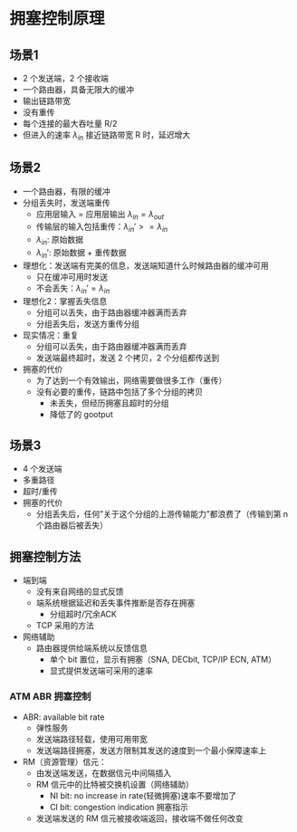 # 拥塞控制原理

## 场景1
- 2 个发送端，2 个接收端
- 一个路由器，具备无限大的缓冲
- 输出链路带宽
- 没有重传
- 每个连接的最大吞吐量 R/2
- 但进入的速率 $\lambda_{in}$ 接近链路带宽 R 时，延迟增大

## 场景2
- 一个路由器，有限的缓冲
- 分组丢失时，发送端重传
  - 应用层输入 = 应用层输出 $\lambda_{in} = \lambda_{out}$
  - 传输层的输入包括重传：$\lambda_{in}' >= \lambda_{in}$
  - $\lambda_{in}$: 原始数据
  - $\lambda_{in}'$: 原始数据 + 重传数据
- 理想化：发送端有完美的信息，发送端知道什么时候路由器的缓冲可用
  - 只在缓冲可用时发送
  - 不会丢失：$\lambda_{in}' = \lambda_{in}$
- 理想化2：掌握丢失信息
  - 分组可以丢失，由于路由器缓冲器满而丢弃
  - 分组丢失后，发送方重传分组
- 现实情况：重复
  - 分组可以丢失，由于路由器缓冲器满而丢弃
  - 发送端最终超时，发送 2 个拷贝，2 个分组都传送到
-  拥塞的代价
    - 为了达到一个有效输出，网络需要做很多工作（重传）
    - 没有必要的重传，链路中包括了多个分组的拷贝
        - 未丢失，但经历拥塞且超时的分组
        - 降低了的 gootput

## 场景3
- 4 个发送端
- 多重路径
- 超时/重传
- 拥塞的代价
  - 分组丢失后，任何”关于这个分组的上游传输能力”都浪费了（传输到第 n 个路由器后被丢失）

## 拥塞控制方法
- 端到端
  - 没有来自网络的显式反馈
  - 端系统根据延迟和丢失事件推断是否存在拥塞
    - 分组超时/冗余ACK
  - TCP 采用的方法
- 网络辅助
  - 路由器提供给端系统以反馈信息
    - 单个 bit 置位，显示有拥塞（SNA, DECbit, TCP/IP ECN, ATM）
    - 显式提供发送端可采用的速率

### ATM ABR 拥塞控制
- ABR: available bit rate
  - 弹性服务
  - 发送端路径轻载，使用可用带宽
  - 发送端路径拥塞，发送方限制其发送的速度到一个最小保障速率上
- RM（资源管理）信元：
  - 由发送端发送，在数据信元中间隔插入
  - RM 信元中的比特被交换机设置（网络辅助）
    - NI bit: no increase in rate(轻微拥塞)速率不要增加了
    - CI bit: congestion indication 拥塞指示
  - 发送端发送的 RM 信元被接收端返回，接收端不做任何改变